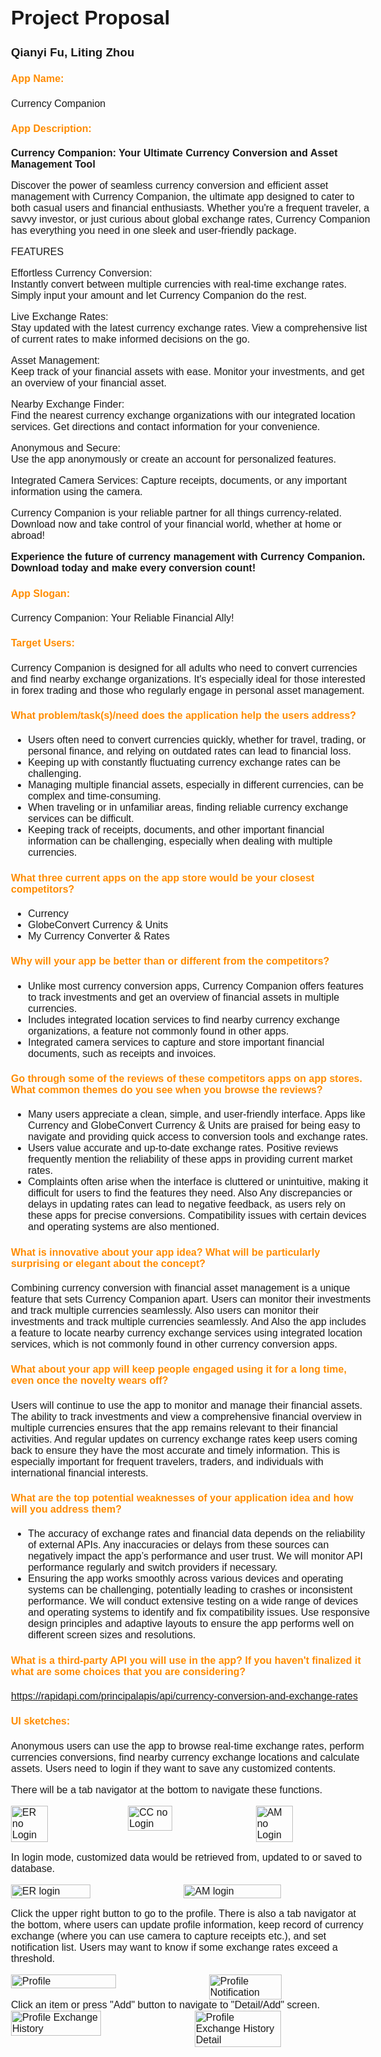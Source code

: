 <style>
@page {
  size: A4;
  margin: 1.54cm;
}

body {
  font-family: Gill Sans, sans-serif;
  font-size: 16px;
}

pre {
    background-color: #f4f4f4;
    padding: 10px;
    border-radius: 5px;
    overflow: auto;
}

code{
  background-color: #f4f4f4;
  color: #333;
  padding: 2px 4px;
  border-radius: 4px;
  font-family: "Courier New", Courier, monospace;
}

h4 {
  color:  #FF8C00; 
}
</style>

<div class="page">

# Project Proposal

### Qianyi Fu, Liting Zhou

#### App Name:

Currency Companion

#### App Description:

**Currency Companion: Your Ultimate Currency Conversion and Asset Management Tool**

Discover the power of seamless currency conversion and efficient asset management with Currency Companion, the ultimate app designed to cater to both casual users and financial enthusiasts. Whether you're a frequent traveler, a savvy investor, or just curious about global exchange rates, Currency Companion has everything you need in one sleek and user-friendly package.

FEATURES

Effortless Currency Conversion:  
Instantly convert between multiple currencies with real-time exchange rates. Simply input your amount and let Currency Companion do the rest.

Live Exchange Rates:  
Stay updated with the latest currency exchange rates. View a comprehensive list of current rates to make informed decisions on the go.

Asset Management:  
Keep track of your financial assets with ease. Monitor your investments, and get an overview of your financial asset.

Nearby Exchange Finder:  
Find the nearest currency exchange organizations with our integrated location services. Get directions and contact information for your convenience.

Anonymous and Secure:  
Use the app anonymously or create an account for personalized features.

Integrated Camera Services: Capture receipts, documents, or any important information using the camera.

Currency Companion is your reliable partner for all things currency-related. Download now and take control of your financial world, whether at home or abroad!

**Experience the future of currency management with Currency Companion. Download today and make every conversion count!**

#### App Slogan:

Currency Companion: Your Reliable Financial Ally!

#### Target Users:

Currency Companion is designed for all adults who need to convert currencies and find nearby exchange organizations. It's especially ideal for those interested in forex trading and those who regularly engage in personal asset management.


#### What problem/task(s)/need does the application help the users address?

- Users often need to convert currencies quickly, whether for travel, trading, or personal finance, and relying on outdated rates can lead to financial loss.
- Keeping up with constantly fluctuating currency exchange rates can be challenging.
- Managing multiple financial assets, especially in different currencies, can be complex and time-consuming.
- When traveling or in unfamiliar areas, finding reliable currency exchange services can be difficult.
- Keeping track of receipts, documents, and other important financial information can be challenging, especially when dealing with multiple currencies.

#### What three current apps on the app store would be your closest competitors?
- Currency
- GlobeConvert Currency & Units
- My Currency Converter & Rates

#### Why will your app be better than or different from the competitors?
- Unlike most currency conversion apps, Currency Companion offers features to track investments and get an overview of financial assets in multiple currencies.
- Includes integrated location services to find nearby currency exchange organizations, a feature not commonly found in other apps.
- Integrated camera services to capture and store important financial documents, such as receipts and invoices.

#### Go through some of the reviews of these competitors apps on app stores. What common themes do you see when you browse the reviews?
- Many users appreciate a clean, simple, and user-friendly interface. Apps like Currency and GlobeConvert Currency & Units are praised for being easy to navigate and providing quick access to conversion tools and exchange rates.
- Users value accurate and up-to-date exchange rates. Positive reviews frequently mention the reliability of these apps in providing current market rates.
- Complaints often arise when the interface is cluttered or unintuitive, making it difficult for users to find the features they need. Also Any discrepancies or delays in updating rates can lead to negative feedback, as users rely on these apps for precise conversions​. Compatibility issues with certain devices and operating systems are also mentioned.

#### What is innovative about your app idea? What will be particularly surprising or elegant about the concept?
Combining currency conversion with financial asset management is a unique feature that sets Currency Companion apart. Users can monitor their investments and track multiple currencies seamlessly. Also users can monitor their investments and track multiple currencies seamlessly. And Also the app includes a feature to locate nearby currency exchange services using integrated location services, which is not commonly found in other currency conversion apps.

#### What about your app will keep people engaged using it for a long time, even once the novelty wears off?
Users will continue to use the app to monitor and manage their financial assets. The ability to track investments and view a comprehensive financial overview in multiple currencies ensures that the app remains relevant to their financial activities. And regular updates on currency exchange rates keep users coming back to ensure they have the most accurate and timely information. This is especially important for frequent travelers, traders, and individuals with international financial interests.

#### What are the top potential weaknesses of your application idea and how will you address them?
- The accuracy of exchange rates and financial data depends on the reliability of external APIs. Any inaccuracies or delays from these sources can negatively impact the app’s performance and user trust. We will monitor API performance regularly and switch providers if necessary.
- Ensuring the app works smoothly across various devices and operating systems can be challenging, potentially leading to crashes or inconsistent performance. We will conduct extensive testing on a wide range of devices and operating systems to identify and fix compatibility issues. Use responsive design principles and adaptive layouts to ensure the app performs well on different screen sizes and resolutions. 

#### What is a third-party API you will use in the app? If you haven't finalized it what are some choices that you are considering?
https://rapidapi.com/principalapis/api/currency-conversion-and-exchange-rates

#### UI sketches:

Anonymous users can use the app to browse real-time exchange rates, perform currencies conversions, find nearby currency exchange locations and calculate assets. Users need to login if they want to save any customized contents.

There will be a tab navigator at the bottom to navigate these functions.

<div style="display: flex; justify-content: space-between;">
  <img src="./UI_sketches/ER_noLogin.jpg" alt="ER no Login" style="width: 32%;"/>
  <img src="./UI_sketches/CC_noLogin.jpg" alt="CC no Login" style="width: 35%;"/>
  <img src="./UI_sketches/AM_noLogin.jpg" alt="AM no Login" style="width: 32%;"/>
</div>

<div style="page-break-after: always;"></div>

In login mode, customized data would be retrieved from, updated to or saved to database.

<div style="display: flex; justify-content: space-between;">
  <img src="./UI_sketches/ER_login.jpg" alt="ER login" style="width: 47%;"/>
  <img src="./UI_sketches/AM_login.jpg" alt="AM login" style="width: 52%;"/>
</div>

<div style="page-break-after: always;"></div>

Click the upper right button to go to the profile. There is also a tab navigator at the bottom, where users can update profile information, keep record of currency exchange (where you can use camera to capture receipts etc.), and set notification list. Users may want to know if some exchange rates exceed a threshold.

<div style="display: flex; justify-content: space-between;">
  <img src="./UI_sketches/profile.jpg" alt="Profile" style="width: 54%;"/>
  <img src="./UI_sketches/profile_notification.jpg" alt="Profile Notification" style="width: 45%;"/>
</div>

<div style="page-break-after: always;"></div>
Click an item or press "Add" button to navigate to "Detail/Add" screen.

<div style="display: flex; justify-content: space-between;">
  <img src="./UI_sketches/profile_exHistory.jpg" alt="Profile Exchange History" style="width: 50%;"/>
  <img src="./UI_sketches/profile_exHistory_detail.jpg" alt="Profile Exchange History Detail" style="width: 49%;"/>
</div>


</div>
